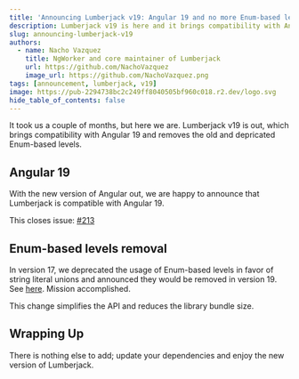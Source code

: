 ```yaml
---
title: 'Announcing Lumberjack v19: Angular 19 and no more Enum-based levels'
description: Lumberjack v19 is here and it brings compatibility with Angular 19 and removes the old and depricated Enum-based levels.
slug: announcing-lumberjack-v19
authors:
  - name: Nacho Vazquez
    title: NgWorker and core maintainer of Lumberjack
    url: https://github.com/NachoVazquez
    image_url: https://github.com/NachoVazquez.png
tags: [announcement, lumberjack, v19]
image: https://pub-2294738bc2c249ff8040505bf960c018.r2.dev/logo.svg
hide_table_of_contents: false
---
```


It took us a couple of months, but here we are. Lumberjack v19 is out, which brings compatibility with Angular 19 and removes the old and depricated Enum-based levels.

## Angular 19

With the new version of Angular out, we are happy to announce that Lumberjack is compatible with Angular 19.

This closes issue: [#213](https://github.com/ngworker/lumberjack/issues/213)

## Enum-based levels removal

In version 17, we deprecated the usage of Enum-based levels in favor of string literal unions and announced they would be removed in version 19. See [here](https://ngworker.github.io/lumberjack/blog/announcing-lumberjack-v17). Mission accomplished.

This change simplifies the API and reduces the library bundle size.

## Wrapping Up

There is nothing else to add; update your dependencies and enjoy the new version of Lumberjack.
